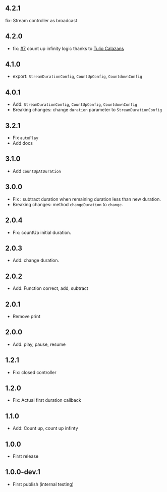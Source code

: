 ## 4.2.1

fix: Stream controller as broadcast

## 4.2.0

- fix: [#7](https://github.com/farhanfadila1717/stream_duration/pull/7) count up infinity logic thanks to [Tulio Calazans](https://github.com/tulioccalazans)

## 4.1.0

- export: `StreamDurationConfig`, `CountUpConfig`, `CountdownConfig`

## 4.0.1

- Add: `StreamDurationConfig`, `CountUpConfig`, `CountdownConfig`
- Breaking changes: change `duration` parameter to `StreamDurationConfig`

## 3.2.1

- Fix `autoPlay`
- Add docs

## 3.1.0

- Add `countUpAtDuration`

## 3.0.0

- Fix : subtract duration when remaining duration less than new duration.
- Breaking changes: method `changeDuration` to `change`.

## 2.0.4

- Fix: countUp initial duration.

## 2.0.3

- Add: change duration.

## 2.0.2

- Add: Function correct, add, subtract

## 2.0.1

- Remove print

## 2.0.0

- Add: play, pause, resume

## 1.2.1

- Fix: closed controller

## 1.2.0

- Fix: Actual first duration callback

## 1.1.0

- Add: Count up, count up infinty

## 1.0.0

- First release

## 1.0.0-dev.1

- First publish (internal testing)
